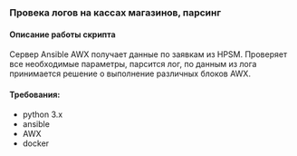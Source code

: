### Провека логов на кассах магазинов, парсинг

#### Описание работы скрипта
Сервер Ansible AWX получает данные по заявкам из HPSM.
Проверяет все необходимые параметры, парсится лог, по данным из лога принимается 
решение о выполнение различных блоков AWX.

#### Требования:
- python 3.x
- ansible
- AWX
- docker



